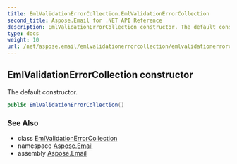 ```yaml
---
title: EmlValidationErrorCollection.EmlValidationErrorCollection
second_title: Aspose.Email for .NET API Reference
description: EmlValidationErrorCollection constructor. The default constructor
type: docs
weight: 10
url: /net/aspose.email/emlvalidationerrorcollection/emlvalidationerrorcollection/
---
```

## EmlValidationErrorCollection constructor

The default constructor.

```csharp
public EmlValidationErrorCollection()
```

### See Also

* class [EmlValidationErrorCollection](../)
* namespace [Aspose.Email](../../emlvalidationerrorcollection/)
* assembly [Aspose.Email](../../../)


